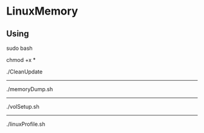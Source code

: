 # LinuxMemory


Using
--------------

sudo bash

chmod +x *

./CleanUpdate

--------------

./memoryDump.sh

--------------

./volSetup.sh

---------------

./linuxProfile.sh
